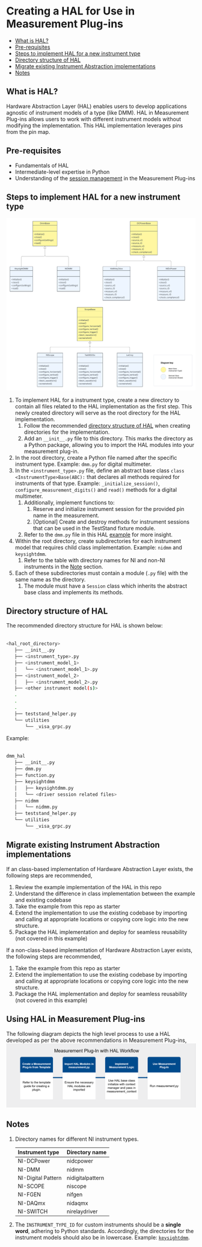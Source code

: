 # Creating a HAL for Use in Measurement Plug-ins

- [What is HAL?](#what-is-hal)
- [Pre-requisites](#pre-requisites)
- [Steps to implement HAL for a new instrument type](#steps-to-implement-hal-for-a-new-instrument-type)
- [Directory structure of HAL](#directory-structure-of-hal)
- [Migrate existing Instrument Abstraction implementations](#Migrate-existing-Instrument-Abstraction-implementations)
- [Notes](#notes)

## What is HAL?

Hardware Abstraction Layer (HAL) enables users to develop applications agnostic of instrument models
of a type (like DMM). HAL in Measurement Plug-ins allows users to work with different instrument
models without modifying the implementation. This HAL implementation leverages pins from the pin map.

## Pre-requisites

- Fundamentals of HAL
- Intermediate-level expertise in Python
- Understanding of the [session management](https://www.ni.com/docs/en-US/bundle/measurementplugins/page/session-management.html) in the Measurement Plug-ins

## Steps to implement HAL for a new instrument type

![HAL Structure](<./Images/HAL/HAL Structure.png>)

1. To implement HAL for a instrument type, create a new directory to contain all files
   related to the HAL implementation as the first step. This newly created directory will serve as
   the root directory for the HAL implementation.
   1. Follow the recommended [directory structure of HAL](#directory-structure-of-hal) when creating
      directories for the implementation.
   2. Add an `__init__.py` file to this directory. This marks the directory as a Python package,
      allowing you to import the HAL modules into your measurement plug-in.
2. In the root directory, create a Python file named after the specific instrument type. Example:
   `dmm.py` for digital multimeter.
3. In the `<instrument_type>.py` file, define an abstract base class `class <InstrumentType>Base(ABC):` that declares all methods required for instruments of that type. Example: `_initialize_session()`,
   `configure_measurement_digits()` and `read()` methods for a digital multimeter.
   1. Additionally, implement functions to:
      1. Reserve and initialize instrument session for the provided pin name in the measurement.
      2. [Optional] Create and destroy methods for instrument sessions that can be used in the
      TestStand fixture module.
   2. Refer to the `dmm.py` file in this HAL
   [example](https://github.com/NI-Measurement-Plug-Ins/abstraction-layer-python/blob/main/source/measurements/dmm_measurement_hal/dmm_hal)
   for more insight.
4. Within the root directory, create subdirectories for each instrument model that requires child
   class implementation. Example: `nidmm` and `keysightdmm`.
   1. Refer to the table with directory names for NI and non-NI instruments in the [Note](#note) section.
5. Each of these subdirectories must contain a module (`.py` file) with the same name as the
   directory.
   1. The module must have a `Session` class which inherits the abstract base class and implements
      its methods.

## Directory structure of HAL

The recommended directory structure for HAL is shown below:

``` bash

<hal_root_directory>
   ├── __init__.py
   ├── <instrument_type>.py
   ├── <instrument_model_1>
   │   └── <instrument_model_1>.py
   ├── <instrument_model_2>
   │   ├── <instrument_model_2>.py
   ├── <other instrument model(s)>
   .
   .
   .
   ├── teststand_helper.py
   └── utilities
       └── _visa_grpc.py

```

Example:

``` bash

dmm_hal
   ├── __init__.py
   ├── dmm.py
   ├── function.py
   ├── keysightdmm
   │   ├── keysightdmm.py
   │   └── <driver session related files>
   ├── nidmm
   │   └── nidmm.py
   ├── teststand_helper.py
   └── utilities
       └── _visa_grpc.py

```

## Migrate existing Instrument Abstraction implementations

If an class-based implementation of Hardware Abstraction Layer exists, the following steps are recommended,
1. Review the example implementation of the HAL in this repo
1. Understand the difference in class implementation between the example and existing codebase
1. Take the example from this repo as starter
1. Extend the implementation to use the existing codebase by importing and calling at appropriate locations or copying core logic into the new structure.
1. Package the HAL implementation and deploy for seamless reusability (not covered in this example)

If a non-class-based implementation of Hardware Abstraction Layer exists, the following steps are recommended,
1. Take the example from this repo as starter
1. Extend the implementation to use the existing codebase by importing and calling at appropriate locations or copying core logic into the new structure.
1. Package the HAL implementation and deploy for seamless reusability (not covered in this example)

## Using HAL in Measurement Plug-ins
The following diagram depicts the high level process to use a HAL developed as per the above recommendations in Measurement Plug-ins,
![Measurement Plug-in Workflow](<./Images/HAL/Measurement with HAL workflow.png>)

## Notes

1. Directory names for different NI instrument types.

   Instrument type | Directory name
   --- | ---
   NI-DCPower | nidcpower
   NI-DMM | nidmm
   NI-Digital Pattern | nidigitalpattern
   NI-SCOPE | niscope
   NI-FGEN | nifgen
   NI-DAQmx | nidaqmx
   NI-SWITCH | nirelaydriver

2. The `INSTRUMENT_TYPE_ID` for custom instruments should be a **single word**, adhering to Python standards.
   Accordingly, the directories for the instrument models should also be in lowercase. Example:
   [`keysightdmm`](../source/measurements/dmm_measurement_hal/dmm_hal/keysightdmm/keysightdmm.py).
